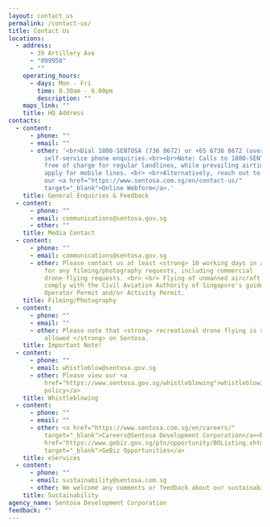 ```yaml
---
layout: contact_us
permalink: /contact-us/
title: Contact Us
locations:
  - address:
      - 39 Artillery Ave
      - "099958"
      - ""
    operating_hours:
      - days: Mon - Fri
        time: 8.30am - 6.00pm
        description: ""
    maps_link: ""
    title: HQ Address
contacts:
  - content:
      - phone: ""
      - email: ""
      - other: '<br>Dial 1800-SENTOSA (736 8672) or +65 6736 8672 (overseas) for 24/7
          self-service phone enquiries.<br><br>Note: Calls to 1800-SENTOSA are
          free of charge for regular landlines, while prevailing airtime charges
          apply for mobile lines. <br> <br>Alternatively, reach out to us via
          our <a href="https://www.sentosa.com.sg/en/contact-us/"
          target="_blank">Online Webform</a>.'
    title: General Enquiries & Feedback
  - content:
      - phone: ""
      - email: communications@sentosa.gov.sg
      - other: ""
    title: Media Contact
  - content:
      - phone: ""
      - email: communications@sentosa.gov.sg
      - other: Please contact us at least <strong> 10 working days in advance </strong>
          for any filming/photography requests, including commercial
          drone-flying requests. <br> <br> Flying of unmanned aircraft should
          comply with the Civil Aviation Authority of Singapore's guidelines for
          Operator Permit and/or Activity Permit.
    title: Filming/Photography
  - content:
      - phone: ""
      - email: ""
      - other: Please note that <strong> recreational drone flying is strictly NOT
          allowed </strong> on Sentosa.
    title: Important Note!
  - content:
      - phone: ""
      - email: whistleblow@sentosa.gov.sg
      - other: Please view our <a
          href="https://www.sentosa.gov.sg/whistleblowing">whistleblowing
          policy</a>
    title: Whistleblowing
  - content:
      - phone: ""
      - email: ""
      - other: <a href="https://www.sentosa.com.sg/en/careers/"
          target="_blank">Careers@Sentosa Development Corporation</a><br><a
          href="https://www.gebiz.gov.sg/ptn/opportunity/BOListing.xhtml?origin=search"
          target="_blank">GeBiz Opportunities</a>
    title: eServices
  - content:
      - phone: ""
      - email: sustainability@sentosa.com.sg
      - other: We welcome any comments or feedback about our sustainability approach.
    title: Sustainability
agency_name: Sentosa Development Corporation
feedback: ""
---
```

